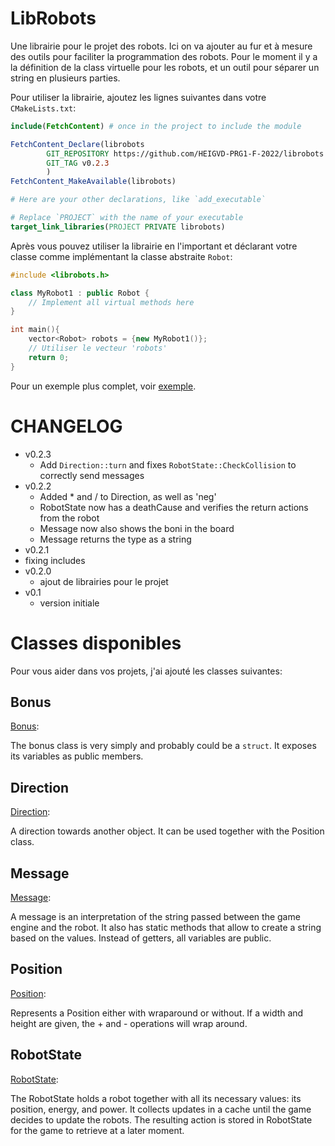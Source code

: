 # LibRobots

Une librairie pour le projet des robots.
Ici on va ajouter au fur et à mesure des outils pour faciliter la programmation des robots.
Pour le moment il y a la définition de la class virtuelle pour les robots, et un outil pour
séparer un string en plusieurs parties.

Pour utiliser la librairie, ajoutez les lignes suivantes dans votre `CMakeLists.txt`:

```cmake
include(FetchContent) # once in the project to include the module

FetchContent_Declare(librobots
        GIT_REPOSITORY https://github.com/HEIGVD-PRG1-F-2022/librobots.git
        GIT_TAG v0.2.3
        )
FetchContent_MakeAvailable(librobots)

# Here are your other declarations, like `add_executable`

# Replace `PROJECT` with the name of your executable
target_link_libraries(PROJECT PRIVATE librobots)
```

Après vous pouvez utiliser la librairie en l'important et déclarant votre classe comme
implémentant la classe abstraite `Robot`:

```c++
#include <librobots.h>

class MyRobot1 : public Robot {
    // Implement all virtual methods here
}

int main(){
    vector<Robot> robots = {new MyRobot1()};
    // Utiliser le vecteur 'robots'
    return 0;
}
```

Pour un exemple plus complet, voir [exemple](example/main.cpp).

# CHANGELOG

- v0.2.3 
  - Add `Direction::turn` and fixes `RobotState::CheckCollision` to correctly send messages 
- v0.2.2
  - Added * and / to Direction, as well as 'neg'
  - RobotState now has a deathCause and verifies the return actions from the robot
  - Message now also shows the boni in the board
  - Message returns the type as a string
- v0.2.1
 - fixing includes 
- v0.2.0 
  - ajout de librairies pour le projet  
- v0.1 
  - version initiale

# Classes disponibles

Pour vous aider dans vos projets, j'ai ajouté les classes suivantes:

## Bonus

[Bonus](include/librobots/Bonus.h):

The bonus class is very simply and probably could be a `struct`. It exposes its
variables as public members.

## Direction

[Direction](include/librobots/Direction.h):

A direction towards another object. It can be used together with the Position class.

## Message

[Message](include/librobots/Message.h):

A message is an interpretation of the string passed between the game
engine and the robot.
It also has static methods that allow to create a string based on the
values.
Instead of getters, all variables are public.

## Position

[Position](include/librobots/Position.h):

Represents a Position either with wraparound or without. If a width and height
are given, the + and - operations will wrap around.

## RobotState

[RobotState](include/librobots/RobotState.h):

The RobotState holds a robot together with all its necessary values:
its position, energy, and power.
It collects updates in a cache until the game decides to update the robots.
The resulting action is stored in RobotState for the game to retrieve at a
later moment.
